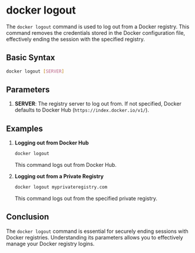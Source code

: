 # docker logout

The `docker logout` command is used to log out from a Docker registry. This command removes the credentials stored in the Docker configuration file, effectively ending the session with the specified registry.

## Basic Syntax
```sh
docker logout [SERVER]
```

## Parameters

1. **SERVER**: The registry server to log out from. If not specified, Docker defaults to Docker Hub (`https://index.docker.io/v1/`).

## Examples

1. **Logging out from Docker Hub**
   ```sh
   docker logout
   ```
   This command logs out from Docker Hub.

2. **Logging out from a Private Registry**
   ```sh
   docker logout myprivateregistry.com
   ```
   This command logs out from the specified private registry.

## Conclusion
The `docker logout` command is essential for securely ending sessions with Docker registries. Understanding its parameters allows you to effectively manage your Docker registry logins.